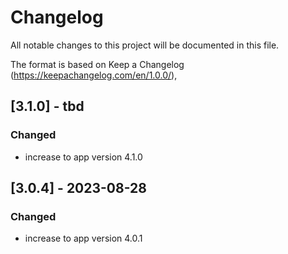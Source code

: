 # Changelog

All notable changes to this project will be documented in this file.

The format is based on Keep a Changelog (https://keepachangelog.com/en/1.0.0/),

## [3.1.0] - tbd

### Changed

- increase to app version 4.1.0

## [3.0.4] - 2023-08-28

### Changed

- increase to app version 4.0.1